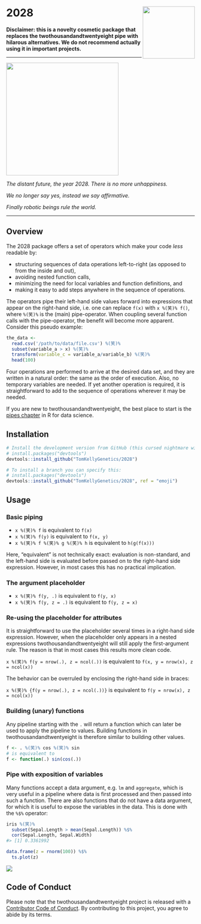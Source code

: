 
<!-- README.md is generated from README.Rmd. Please edit that file -->

# 2028 <a href='https://twitter.com/tomkXY/status/1335275638932918272'><img src='https://nugalis.com/japanese/vocabulary/image/3142/v1-/warai-laughlaughtersmile.jpg' align="right" height="139" /></a>

**Disclaimer: this is a novelty cosmetic package that replaces the twothousandandtwentyeight pipe with hilarous alternatives. We do not recommend actually using it in important projects.**

---------------------------

<img src='https://vignette.wikia.nocookie.net/flightoftheconchords/images/2/29/1x01_-_Robots.jpg/revision/latest?cb=20090216043850' align="center" height="300" /></a>

_The distant future, the year 2028. There is no more unhappiness._

_We no longer say yes, instead we say affirmative._

_Finally robotic beings rule the world._

---------------------------

## Overview

The 2028 package offers a set of operators which make your code _less_
readable by:

  - structuring sequences of data operations left-to-right (as opposed
    to from the inside and out),
  - avoiding nested function calls,
  - minimizing the need for local variables and function definitions,
    and
  - making it easy to add steps anywhere in the sequence of operations.

The operators pipe their left-hand side values forward into expressions
that appear on the right-hand side, i.e. one can replace `f(x)` with `x
%(笑)% f()`, where `%(笑)%` is the (main) pipe-operator. When coupling several
function calls with the pipe-operator, the benefit will become more
apparent. Consider this pseudo example:

``` r
the_data <-
  read.csv('/path/to/data/file.csv') %(笑)%
  subset(variable_a > x) %(笑)%
  transform(variable_c = variable_a/variable_b) %(笑)%
  head(100)
```

Four operations are performed to arrive at the desired data set, and
they are written in a natural order: the same as the order of execution.
Also, no temporary variables are needed. If yet another operation is
required, it is straightforward to add to the sequence of operations
wherever it may be needed.

If you are new to twothousandandtwentyeight, the best place to start is the [pipes
chapter](https://r4ds.had.co.nz/pipes.html) in R for data science.

## Installation

``` r
# Install the development version from GitHub (this cursed nightmare will never be on CRAN):
# install.packages("devtools")
devtools::install_github("TomKellyGenetics/2028")
```

``` r
# To install a branch you can specify this:
# install.packages("devtools")
devtools::install_github("TomKellyGenetics/2028", ref = "emoji")
```

## Usage

### Basic piping

  - `x %(笑)% f` is equivalent to `f(x)`
  - `x %(笑)% f(y)` is equivalent to `f(x, y)`
  - `x %(笑)% f %(笑)% g %(笑)% h` is equivalent to `h(g(f(x)))`

Here, “equivalent” is not technically exact: evaluation is non-standard,
and the left-hand side is evaluated before passed on to the right-hand
side expression. However, in most cases this has no practical
implication.

### The argument placeholder

  - `x %(笑)% f(y, .)` is equivalent to `f(y, x)`
  - `x %(笑)% f(y, z = .)` is equivalent to `f(y, z = x)`

### Re-using the placeholder for attributes

It is straightforward to use the placeholder several times in a
right-hand side expression. However, when the placeholder only appears
in a nested expressions twothousandandtwentyeight will still apply the first-argument
rule. The reason is that in most cases this results more clean code.

`x %(笑)% f(y = nrow(.), z = ncol(.))` is equivalent to `f(x, y = nrow(x),
z = ncol(x))`

The behavior can be overruled by enclosing the right-hand side in
braces:

`x %(笑)% {f(y = nrow(.), z = ncol(.))}` is equivalent to `f(y = nrow(x), z
= ncol(x))`

### Building (unary) functions

Any pipeline starting with the `.` will return a function which can
later be used to apply the pipeline to values. Building functions in
twothousandandtwentyeight is therefore similar to building other values.

``` r
f <- . %(笑)% cos %(笑)% sin 
# is equivalent to 
f <- function(.) sin(cos(.)) 
```

### Pipe with exposition of variables

Many functions accept a data argument, e.g. `lm` and `aggregate`, which
is very useful in a pipeline where data is first processed and then
passed into such a function. There are also functions that do not have a
data argument, for which it is useful to expose the variables in the
data. This is done with the `%$%` operator:

``` r
iris %(笑)%
  subset(Sepal.Length > mean(Sepal.Length)) %$%
  cor(Sepal.Length, Sepal.Width)
#> [1] 0.3361992

data.frame(z = rnorm(100)) %$%
  ts.plot(z)
```

![](man/figures/exposition-1.png)<!-- -->

## Code of Conduct

Please note that the twothousandandtwentyeight project is released with a [Contributor
Code of Conduct](https://twothousandandtwentyeight.tidyverse.org/CODE_OF_CONDUCT.html).
By contributing to this project, you agree to abide by its terms.
